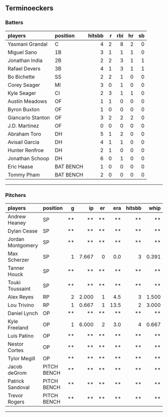 ## Terminoeckers

### Batters

 
|players           |position  | hitsbb|  r| rbi| hr| sb| 
|:-----------------|:---------|------:|--:|---:|--:|--:| 
|Yasmani Grandal   |C         |      4|  2|   8|  2|  0| 
|Miguel Sano       |1B        |      3|  1|   1|  1|  0| 
|Jonathan India    |2B        |      2|  2|   3|  1|  1| 
|Rafael Devers     |3B        |      4|  1|   3|  1|  1| 
|Bo Bichette       |SS        |      2|  2|   1|  0|  0| 
|Corey Seager      |MI        |      3|  0|   1|  0|  0| 
|Kyle Seager       |CI        |      2|  3|   1|  1|  0| 
|Austin Meadows    |OF        |      1|  1|   0|  0|  0| 
|Byron Buxton      |OF        |      1|  0|   0|  0|  0| 
|Giancarlo Stanton |OF        |      3|  2|   2|  2|  0| 
|J.D. Martinez     |OF        |      0|  0|   0|  0|  0| 
|Abraham Toro      |DH        |      5|  1|   2|  0|  0| 
|Avisail Garcia    |DH        |      4|  1|   1|  0|  0| 
|Hunter Renfroe    |DH        |      2|  1|   0|  0|  0| 
|Jonathan Schoop   |DH        |      6|  0|   1|  0|  0| 
|Eric Haase        |BAT BENCH |      1|  0|   0|  0|  0| 
|Tommy Pham        |BAT BENCH |      2|  0|   0|  0|  0| 


* * *

### Pitchers

 
|players           |position    |  g|    ip| er|  era| hitsbb|  whip| so|  w| sv| 
|:-----------------|:-----------|--:|-----:|--:|----:|------:|-----:|--:|--:|--:| 
|Andrew Heaney     |SP          | **|    **| **|   **|     **|    **| **| **| **| 
|Dylan Cease       |SP          | **|    **| **|   **|     **|    **| **| **| **| 
|Jordan Montgomery |SP          | **|    **| **|   **|     **|    **| **| **| **| 
|Max Scherzer      |SP          |  1| 7.667|  0|  0.0|      3| 0.391| 10|  1|  0| 
|Tanner Houck      |SP          | **|    **| **|   **|     **|    **| **| **| **| 
|Touki Toussaint   |SP          | **|    **| **|   **|     **|    **| **| **| **| 
|Alex Reyes        |RP          |  2| 2.000|  1|  4.5|      3| 1.500|  2|  0|  1| 
|Lou Trivino       |RP          |  1| 0.667|  1| 13.5|      2| 3.000|  0|  0|  0| 
|Daniel Lynch      |OP          | **|    **| **|   **|     **|    **| **| **| **| 
|Kyle Freeland     |OP          |  1| 6.000|  2|  3.0|      4| 0.667|  7|  1|  0| 
|Luis Patino       |OP          | **|    **| **|   **|     **|    **| **| **| **| 
|Nestor Cortes     |OP          | **|    **| **|   **|     **|    **| **| **| **| 
|Tylor Megill      |OP          | **|    **| **|   **|     **|    **| **| **| **| 
|Jacob deGrom      |PITCH BENCH | **|    **| **|   **|     **|    **| **| **| **| 
|Patrick Sandoval  |PITCH BENCH | **|    **| **|   **|     **|    **| **| **| **| 
|Trevor Rogers     |PITCH BENCH | **|    **| **|   **|     **|    **| **| **| **| 


* * *


